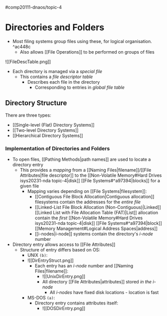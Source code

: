 #comp20111-dnaos/topic-4 
# Directories and Folders

- Most filing systems group files using these, for logical organisation. ^ac448c
	- Also allows [[File Operations]] to be performed on groups of files

![[FileDescTable.png]]

- Each directory is managed via a *special file*
	- This contains a *file descriptor table*
		- Describes each file in the directory
			- Corresponding to entries in *global file table*

## Directory Structure

There are three types:
- [[Single-level (Flat) Directory Systems]]
- [[Two-level Directory Systems]]
- [[Hierarchical Directory Systems]]

### Implementation of Directories and Folders

- To open files, [[Pathing Methods|path names]] are used to locate a directory entry
	- This provides a *mapping* from a [[Naming Files|filename]]/[[File Attributes|file descriptor]] to the [[Non-Volatile Memory#Hard Drives isys20231-nda topic-4|disk]] [[File Systems#^a97394|blocks]] for a given file
		- Mapping varies depending on [[File Systems|filesystem]]:
			- [[Contiguous File Block Allocation|Contiguous allocation]] filesystems contain the addresses for the *entire file*
			- [[Linked-List File Block Allocation (Non-Contiguous)|Linked]] [[Linked List with File Allocation Table (FAT)|List]] allocation contain the *first* [[Non-Volatile Memory#Hard Drives isys20231-nda topic-4|disk]] [[File Systems#^a97394|block]] [[Memory Management#Logical Address Spaces|address]]
			- [[i-nodes|i-node]] systems contain the directory's *i-node* number
- Directory entry allows access to [[File Attributes]]
	- Structure of entry differs based on OS:
		- UNIX `(b)`:
		- ![[DirEntryStruct.png]]
			- Each entry has an *i-node* number and [[Naming Files|filename]]:
				- ![[UnixDirEntry.png]]
				- All directory [[File Attributes|attributes]] stored *in the i-node*
					- All *i-nodes* have fixed disk locations - location is fast
		- MS-DOS `(a)`:
			- Directory entry contains attributes itself:
				- ![[DOSDirEntry.png]]
	